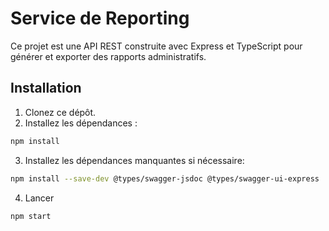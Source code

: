 # Service de Reporting

Ce projet est une API REST construite avec Express et TypeScript pour générer et exporter des rapports administratifs.

## Installation

1. Clonez ce dépôt.
2. Installez les dépendances :

```bash
npm install
```

3. Installez les dépendances manquantes si nécessaire:
```bash
npm install --save-dev @types/swagger-jsdoc @types/swagger-ui-express
```

4. Lancer
```bash
npm start
```

